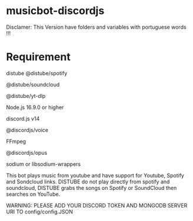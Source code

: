 # musicbot-discordjs 

Disclamer: This Version have folders and variables with portuguese words !!!

# Requirement
distube
@distube/spotify

@distube/soundcloud

@distube/yt-dlp

Node.js 16.9.0 or higher

discord.js v14

@discordjs/voice

FFmpeg

@discordjs/opus

sodium or libsodium-wrappers


This bot plays music from youtube and have support for Youtube, Spotify and Sondcloud links.
DISTUBE do not play directly from spotify and soundcloud, DISTUBE grabs the songs on Spotify or SoundCloud then searches on YouTube. 

WARNING: PLEASE ADD YOUR DISCORD TOKEN AND MONGODB SERVER URI TO config/config.JSON 





